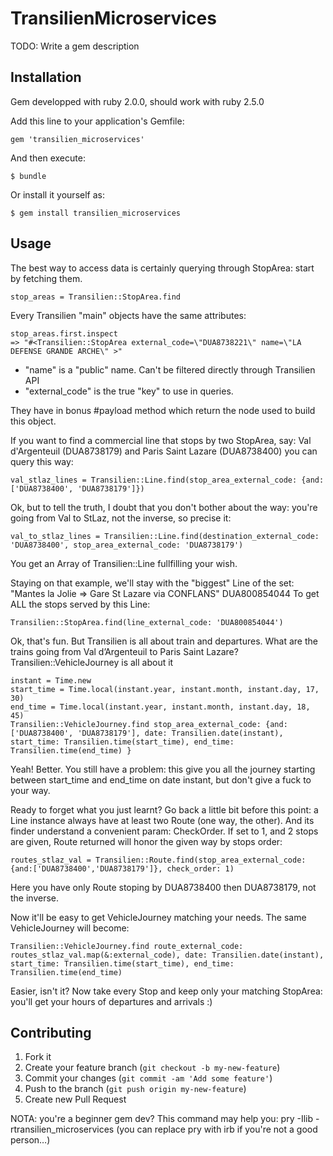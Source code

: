 # TransilienMicroservices

TODO: Write a gem description

## Installation

Gem developped with ruby 2.0.0, should work with ruby 2.5.0

Add this line to your application's Gemfile:

    gem 'transilien_microservices'

And then execute:

    $ bundle

Or install it yourself as:

    $ gem install transilien_microservices

## Usage

The best way to access data is certainly querying through StopArea: start by fetching them.

    stop_areas = Transilien::StopArea.find

Every Transilien "main" objects have the same attributes:

    stop_areas.first.inspect
    => "#<Transilien::StopArea external_code=\"DUA8738221\" name=\"LA DEFENSE GRANDE ARCHE\" >"

* "name" is a "public" name. Can't be filtered directly through Transilien API
* "external_code" is the true "key" to use in queries.

They have in bonus #payload method which return the node used to build this object.

If you want to find a commercial line that stops by two StopArea, say: Val d'Argenteuil (DUA8738179) and Paris Saint Lazare (DUA8738400) you can query this way:

    val_stlaz_lines = Transilien::Line.find(stop_area_external_code: {and: ['DUA8738400', 'DUA8738179']})

Ok, but to tell the truth, I doubt that you don't bother about the way: you're going from Val to StLaz, not the inverse, so precise it:

    val_to_stlaz_lines = Transilien::Line.find(destination_external_code: 'DUA8738400', stop_area_external_code: 'DUA8738179')

You get an Array of Transilien::Line fullfilling your wish.

Staying on that example, we'll stay with the "biggest" Line of the set: "Mantes la Jolie => Gare St Lazare via CONFLANS" DUA800854044
To get ALL the stops served by this Line:

    Transilien::StopArea.find(line_external_code: 'DUA800854044')

Ok, that's fun. But Transilien is all about train and departures. What are the trains going from Val d’Argenteuil to Paris Saint Lazare? Transilien::VehicleJourney is all about it

    instant = Time.new
    start_time = Time.local(instant.year, instant.month, instant.day, 17, 30)
    end_time = Time.local(instant.year, instant.month, instant.day, 18, 45)
    Transilien::VehicleJourney.find stop_area_external_code: {and: ['DUA8738400', 'DUA8738179'], date: Transilien.date(instant), start_time: Transilien.time(start_time), end_time: Transilien.time(end_time) }

Yeah! Better. You still have a problem: this give you all the journey starting between start_time and end_time on date instant, but don't give a fuck to your way.

Ready to forget what you just learnt? Go back a little bit before this point: a Line instance always have at least two Route (one way, the other). And its finder understand a convenient param: CheckOrder. If set to 1, and 2 stops are given, Route returned will honor the given way by stops order:

    routes_stlaz_val = Transilien::Route.find(stop_area_external_code: {and:['DUA8738400','DUA8738179']}, check_order: 1)

Here you have only Route stoping by DUA8738400 then DUA8738179, not the inverse.

Now it'll be easy to get VehicleJourney matching your needs. The same VehicleJourney will become:

    Transilien::VehicleJourney.find route_external_code: routes_stlaz_val.map(&:external_code), date: Transilien.date(instant), start_time: Transilien.time(start_time), end_time: Transilien.time(end_time)

Easier, isn't it? Now take every Stop and keep only your matching StopArea: you'll get your hours of departures and arrivals :)

## Contributing

1. Fork it
2. Create your feature branch (`git checkout -b my-new-feature`)
3. Commit your changes (`git commit -am 'Add some feature'`)
4. Push to the branch (`git push origin my-new-feature`)
5. Create new Pull Request

NOTA: you're a beginner gem dev? This command may help you: pry -Ilib -rtransilien_microservices (you can replace pry with irb if you're not a good person…)
